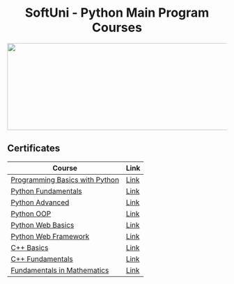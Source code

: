 <h1 align="center">SoftUni - Python Main Program Courses</h1>
<p align="center">
  <img width="600" height="200" src="https://codeweek-s3.s3.amazonaws.com/event_picture/SoftUni-Logo-Flat.png">
</p>

## Certificates
| Course  | Link |
| ------------- | ------------- |
| [Programming Basics with Python](https://softuni.bg/trainings/2328/programming-basics-with-python-april-2019) | [Link](https://softuni.bg/certificates/details/67584/22b1a9d7) |
| [Python Fundamentals](https://softuni.bg/trainings/3132/python-fundamentals-september-2020) | [Link](https://softuni.bg/Certificates/Details/97144/5296147c) |
| [Python Advanced](https://softuni.bg/trainings/3219/python-advanced-january-2021) | [Link](https://softuni.bg/certificates/details/97658/62b21cb8) |
| [Python OOP](https://softuni.bg/trainings/3220/python-oop-february-2021) | [Link](https://softuni.bg/certificates/details/104063/d7ebc08d) |
| [Python Web Basics](https://softuni.bg/trainings/3355/python-web-basics-may-2021) | [Link](https://softuni.bg/certificates/details/110808/3214978c) |
| [Python Web Framework](https://softuni.bg/trainings/3356/python-web-framework-july-2021) | [Link](https://softuni.bg/Certificates/Details/111878/e8015e7e) |
| [C++ Basics](https://softuni.bg/trainings/3273/programming-basics-with-cpp-january-2021) | [Link](https://softuni.bg/certificates/details/98635/e22434e2) |
| [C++ Fundamentals](https://softuni.bg/trainings/3257/cpp-fundamentals-march-2021) | [Link](https://softuni.bg/certificates/details/106230/b88214b0) |
| [Fundamentals in Mathematics](https://softuni.bg/trainings/3416/fundamentals-in-mathematics-may-2021) | [Link](https://softuni.bg/certificates/details/107583/9047bb09) |
